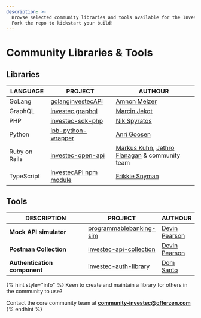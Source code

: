 ```yaml
---
description: >-
  Browse selected community libraries and tools available for the Investec API.
  Fork the repo to kickstart your build!
---
```


# Community Libraries & Tools

## Libraries

| LANGUAGE      | PROJECT                                                                                      | AUTHOUR                                                                                                              |
| ------------- | -------------------------------------------------------------------------------------------- | -------------------------------------------------------------------------------------------------------------------- |
| GoLang        | [golanginvestecAPI](https://github.com/programmable-banking-community/GolangInvestecOpenAPI) | [Amnon Melzer](https://www.linkedin.com/in/amnon-melzer-01b2431/)                                                    |
| GraphQL       | [investec.graphql](https://github.com/naartjie/investec.graphql)                             | [Marcin Jekot](https://github.com/naartjie)                                                                          |
| PHP           | [investec-sdk-php](https://github.com/nikspyratos/investec-sdk-php)                          | [Nik Spyratos](https://github.com/nikspyratos)                                                                       |
| Python        | [ipb-python-wrapper](https://github.com/GoosenA/ipb-python-wrapper)                          | [Anri Goosen](https://github.com/GoosenA)                                                                            |
| Ruby on Rails | [investec-open-api](https://github.com/programmable-banking-community/investec\_open\_api)   | [Markus Kuhn](https://github.com/MarkusKuhn), [Jethro Flanagan](https://github.com/jethroflanagan) & community team  |
| TypeScript    | [investecAPI npm module](https://github.com/FrikkieSnyman/investec-api)                      | [Frikkie Snyman ](https://github.com/FrikkieSnyman)                                                                  |

## Tools

<table><thead><tr><th width="266.3333333333333">DESCRIPTION</th><th>PROJECT</th><th>AUTHOUR</th></tr></thead><tbody><tr><td><strong>Mock API simulator</strong><br></td><td><a href="https://github.com/devinpearson/programmable-banking-sim">programmablebanking-sim</a></td><td><a href="https://github.com/devinpearson">Devin Pearson</a></td></tr><tr><td><strong>Postman Collection</strong></td><td><a href="https://www.postman.com/investec-open-api/workspace/programmable-banking/overview">investec-api-collection</a></td><td><a href="https://github.com/devinpearson">Devin Pearson</a></td></tr><tr><td><strong>Authentication component</strong></td><td><a href="https://www.npmjs.com/package/investec-auth-library">investec-auth-library</a></td><td><a href="https://github.com/dominicsanto">Dom Santo</a></td></tr></tbody></table>

{% hint style="info" %}
Keen to create and maintain a library for others in the community to use?&#x20;

Contact the core community team at **community-investec@offerzen.com**
{% endhint %}

